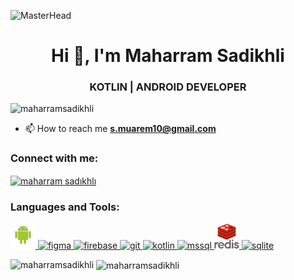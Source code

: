 ![MasterHead](https://github.com/MaharramSadikhli/MaharramSadikhli/assets/104587536/de1718ad-6e17-4790-995b-22293fbb4943)


<h1 align="center">Hi 👋, I'm Maharram Sadikhli</h1>
<h3 align="center">KOTLIN | ANDROID DEVELOPER</h3>

<p align="left"> <img src="https://komarev.com/ghpvc/?username=maharramsadikhli&label=Profile%20views&color=0e75b6&style=flat" alt="maharramsadikhli" /> </p>

- 📫 How to reach me **s.muarem10@gmail.com**

<h3 align="left">Connect with me:</h3>
<p align="left">
<a href="(https://www.linkedin.com/in/maharram-sad%C4%B1khl%C4%B1-706a2a242/)" target="blank"><img align="center" src="https://raw.githubusercontent.com/rahuldkjain/github-profile-readme-generator/master/src/images/icons/Social/linked-in-alt.svg" alt="maharram sadıkhlı" height="30" width="40" /></a>
</p>

<h3 align="left">Languages and Tools:</h3>
<p align="left"> <a href="https://developer.android.com" target="_blank" rel="noreferrer"> <img src="https://raw.githubusercontent.com/devicons/devicon/master/icons/android/android-original-wordmark.svg" alt="android" width="40" height="40"/> </a> <a href="https://www.figma.com/" target="_blank" rel="noreferrer"> <img src="https://www.vectorlogo.zone/logos/figma/figma-icon.svg" alt="figma" width="40" height="40"/> </a> <a href="https://firebase.google.com/" target="_blank" rel="noreferrer"> <img src="https://www.vectorlogo.zone/logos/firebase/firebase-icon.svg" alt="firebase" width="40" height="40"/> </a> <a href="https://git-scm.com/" target="_blank" rel="noreferrer"> <img src="https://www.vectorlogo.zone/logos/git-scm/git-scm-icon.svg" alt="git" width="40" height="40"/> </a> <a href="https://kotlinlang.org" target="_blank" rel="noreferrer"> <img src="https://www.vectorlogo.zone/logos/kotlinlang/kotlinlang-icon.svg" alt="kotlin" width="40" height="40"/> </a> <a href="https://www.microsoft.com/en-us/sql-server" target="_blank" rel="noreferrer"> <img src="https://www.svgrepo.com/show/303229/microsoft-sql-server-logo.svg" alt="mssql" width="40" height="40"/> </a> <a href="https://redis.io" target="_blank" rel="noreferrer"> <img src="https://raw.githubusercontent.com/devicons/devicon/master/icons/redis/redis-original-wordmark.svg" alt="redis" width="40" height="40"/> </a> <a href="https://www.sqlite.org/" target="_blank" rel="noreferrer"> <img src="https://www.vectorlogo.zone/logos/sqlite/sqlite-icon.svg" alt="sqlite" width="40" height="40"/> </a> </p>

<p><img align="left" src="https://github-readme-stats.vercel.app/api/top-langs?username=maharramsadikhli&show_icons=true&locale=en&layout=compact" alt="maharramsadikhli" /></p>

<p>&nbsp;<img align="center" src="https://github-readme-stats.vercel.app/api?username=maharramsadikhli&show_icons=true&locale=en" alt="maharramsadikhli" /></p>
